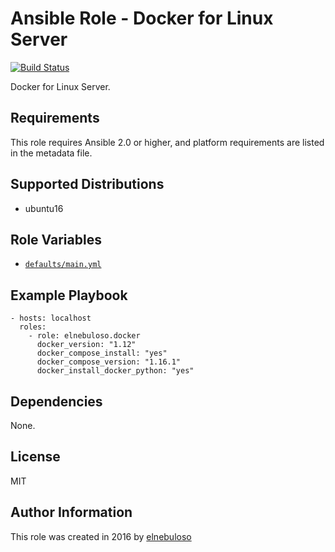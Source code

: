 # Ansible Role - Docker for Linux Server

[![Build Status](https://travis-ci.org/elnebuloso/ansible-role-docker.svg?branch=master)](https://travis-ci.org/elnebuloso/ansible-role-docker)

Docker for Linux Server.

## Requirements

This role requires Ansible 2.0 or higher, and platform requirements are listed in the metadata file.

## Supported Distributions

- ubuntu16

## Role Variables

- [`defaults/main.yml`](https://github.com/elnebuloso/ansible-role-docker/blob/master/defaults/main.yml)

## Example Playbook

```
- hosts: localhost
  roles:
    - role: elnebuloso.docker
      docker_version: "1.12"
      docker_compose_install: "yes"
      docker_compose_version: "1.16.1"
      docker_install_docker_python: "yes"
```

## Dependencies

None.

##  License

MIT

##  Author Information

This role was created in 2016 by [elnebuloso](https://github.com/elnebuloso/)